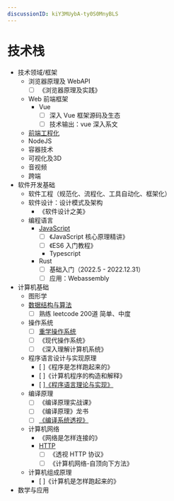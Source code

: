 ```yaml
---
discussionID: kiY3MUybA-ty0S0MnyBLS
---
```


# 技术栈

- 技术领域/框架
  - 浏览器原理及 WebAPI
    - [ ] 《浏览器原理及实践》
  - Web 前端框架
    - Vue
      - [ ] 深入 Vue 框架源码及生态
      - [ ] 技术输出：vue 深入系文
  - [前端工程化](./前端工程化/README.md)
  - NodeJS
  - 容器技术
  - 可视化及3D
  - 音视频
  - 跨端
- 软件开发基础
  - 软件工程（规范化、流程化、工具自动化、框架化）
  - 软件设计：设计模式及架构
    - 《软件设计之美》
  - 编程语言
    - [JavaScript](./JavaScript/README.md)
      - [ ] 《JavaScript 核心原理精讲》 
      - [ ] 《ES6 入门教程》
      - Typescript
    - Rust
      - [ ] 基础入门（2022.5 - 2022.12.31）
      - [ ] 应用：Webassembly
- 计算机基础
  - 图形学
  - [数据结构与算法](./数据结构与算法/README.md)
    - [ ] 熟练 leetcode 200道 简单、中度
  - 操作系统
    - [ ] [重学操作系统](https://kaiwu.lagou.com/course/courseInfo.htm?courseId=478#/content)
    - [ ] 《现代操作系统》
    - [ ] 《深入理解计算机系统》
  - 程序语言设计与实现原理
      - [ ]《程序是怎样跑起来的》
      - [ ]《计算机程序的构造和解释》
      - [ ][《程序语言理论与实现》](https://bobzhang.github.io/courses/)
  - 编译原理
    - [ ] 《编译原理实战课》
    - [ ] 《编译原理》龙书
    - [ ] [《编译系统透视》](https://book.douban.com/subject/26762311/)
  - 计算机网络
    - 《网络是怎样连接的》
    - [HTTP](./HTTP/README.md)
      - [ ] 《透视 HTTP 协议》
      - [ ] 《计算机网络-自顶向下方法》
  - 计算机组成原理
    - [ ]《计算机是怎样跑起来的》
- 数学与应用